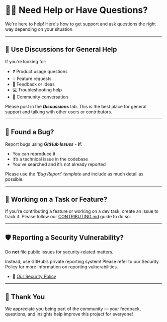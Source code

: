 # 🙋‍♀️ Need Help or Have Questions?

We're here to help! Here's how to get support and ask questions the right way depending on your situation.

---

## 💬 Use Discussions for General Help

If you’re looking for:

- ❓ Product usage questions
- 💡 Feature requests
- 🧠 Feedback or ideas
- 💻 Troubleshooting help
- 📣 Community conversation

Please post in the ***Discussions*** tab.
This is the best place for general support and talking with other users or contributors.

---

## 🐛 Found a Bug?

Report bugs using ***GitHub Issues*** - **if**:

- You can reproduce it
- It’s a technical issue in the codebase
- You’ve searched and it’s not already reported

Please use the *'Bug Report' template* and include as much detail as possible.

---

## 🚧 Working on a Task or Feature?

If you're contributing a feature or working on a dev task, create an Issue to track it. Please follow our [CONTRIBUTING.md](./CONTRIBUTING.md) guide to do so.

---

## 🛡️ Reporting a Security Vulnerability?

Do **not** file public issues for security-related matters.


Instead, use GitHub’s private reporting system!
Please refer to our Security Policy for more information on reporting vulnerabilities.
- 📃 [Our Security Policy](./SECURITY.md)

---

## 🙏 Thank You

We appreciate you being part of the community — your feedback, questions, and insights help improve this project for everyone!
